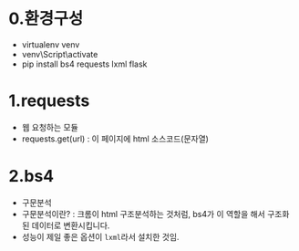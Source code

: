# 0.환경구성
- virtualenv venv
- venv\Script\activate
- pip install bs4 requests lxml flask

# 1.requests
- 웹 요청하는 모듈
- requests.get(url) : 이 페이지에 html 소스코드(문자열)

# 2.bs4
- 구문분석
- 구문분석이란? : 크롬이 html 구조분석하는 것처럼, bs4가 이 역할을 해서 구조화된 데이터로 변환시킵니다.
- 성능이 제일 좋은 옵션이 `lxml`라서 설치한 것임.